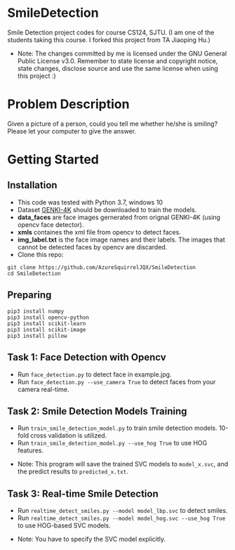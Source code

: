# SmileDetection

Smile Detection project codes for course CS124, SJTU. (I am one of the students taking this course. I forked this project from TA Jiaoping Hu.)
* Note: The changes committed by me is licensed under the GNU General Public License v3.0. Remember to state license and copyright notice, state changes, disclose source and use the same license when using this project :) 

# Problem Description

Given a picture of a person, could you tell me whether he/she is smiling? Please let your computer to give the answer.

# Getting Started
## Installation
- This code was tested with Python 3.7, windows 10
- Dataset [GENKI-4K](https://inc.ucsd.edu/mplab/wordpress/wp-content/uploads/genki4k.tar) should be downloaded to train the models. 
- **data_faces** are face images gernerated from orignal GENKI-4K (using opencv face detector).
- **xmls** containes the xml file from opencv to detect faces.
- **img_label.txt** is the face image names and their labels. The images that cannot be detected faces by opencv are discarded.
- Clone this repo:
```
git clone https://github.com/AzureSquirrelJQX/SmileDetection
cd SmileDetection
```

## Preparing
```
pip3 install numpy
pip3 install opencv-python
pip3 install scikit-learn
pip3 install scikit-image
pip3 install pillow
```

## Task 1: Face Detection with Opencv

- Run ```face_detection.py``` to detect face in example.jpg.
- Run ```face_detection.py --use_camera True``` to detect faces from your camera real-time.

## Task 2: Smile Detection Models Training

- Run ```train_smile_detection_model.py``` to train smile detection models. 10-fold cross validation is utilized.
- Run ```train_smile_detection_model.py --use_hog True``` to use HOG features.
* Note: This program will save the trained SVC models to ```model_x.svc```, and the predict results to ```predicted_x.txt```.

## Task 3: Real-time Smile Detection 

- Run ```realtime_detect_smiles.py --model model_lbp.svc``` to detect smiles.
- Run ```realtime_detect_smiles.py --model model_hog.svc --use_hog True``` to use HOG-based SVC models.
* Note: You have to specify the SVC model explicitly.
